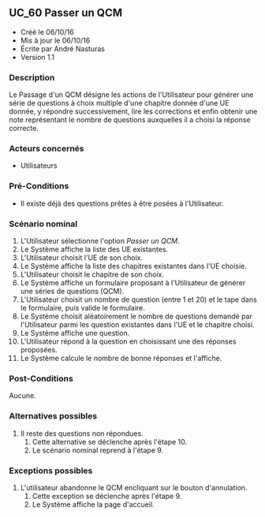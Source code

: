 ## UC_60 Passer un QCM

* Créé le 06/10/16
* Mis à jour le 06/10/16
* Écrite par André Nasturas
* Version 1.1

### Description

Le Passage d'un QCM désigne les actions de l'Utilisateur pour générer une série de questions à choix multiple d'une chapitre donnée d'une UE donnée, y répondre successivement, lire les corrections et enfin obtenir une note représentant le nombre de questions auxquelles il a choisi la réponse correcte.

### Acteurs concernés

* Utilisateurs

### Pré-Conditions

* Il existe déjà des questions prêtes à être posées à l'Utilisateur.

### Scénario nominal

1. L'Utilisateur sélectionne l'option _Passer un QCM_.
2. Le Système affiche la liste des UE existantes.
3. L'Utilisateur choisit l'UE de son choix.
4. Le Système affiche la liste des chapitres existantes dans l'UE choisie.
5. L'Utilisateur choisit le chapitre de son choix.
6. Le Système affiche un formulaire proposant à l'Utilisateur de générer une séries de questions (QCM).
7. L'Utilisateur choisit un nombre de question (entre 1 et 20) et le tape dans le formulaire, puis valide le formulaire.
8. Le Système choisit aléatoirement le nombre de questions demandé par l'Utilisateur parmi les question existantes dans l'UE et le chapitre choisi.
9. Le Système affiche une question.
10. L'Utilisateur répond à la question en choisissant une des réponses proposées.
12. Le Système calcule le nombre de bonne réponses et l'affiche.

### Post-Conditions

Aucune.

### Alternatives possibles

1. Il reste des questions non répondues.
	1. Cette alternative se déclenche après l'étape 10.
	2. Le scénario nominal reprend à l'étape 9.

### Exceptions possibles

1. L'utilisateur abandonne le QCM encliquant sur le bouton d'annulation.
    1. Cette exception se déclenche après l'étape 9.
    2. Le Système affiche la page d'accueil.
